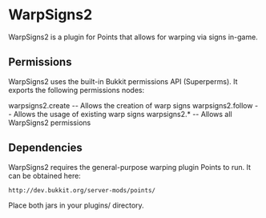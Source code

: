 WarpSigns2
==========

WarpSigns2 is a plugin for Points that allows for warping via signs in-game.

Permissions
-----------

WarpSigns2 uses the built-in Bukkit permissions API (Superperms).
It exports the following permissions nodes:

warpsigns2.create -- Allows the creation of warp signs
warpsigns2.follow -- Allows the usage of existing warp signs
warpsigns2.*      -- Allows all WarpSigns2 permissions

Dependencies
------------

WarpSigns2 requires the general-purpose warping plugin Points to run.
It can be obtained here:

    http://dev.bukkit.org/server-mods/points/

Place both jars in your plugins/ directory.